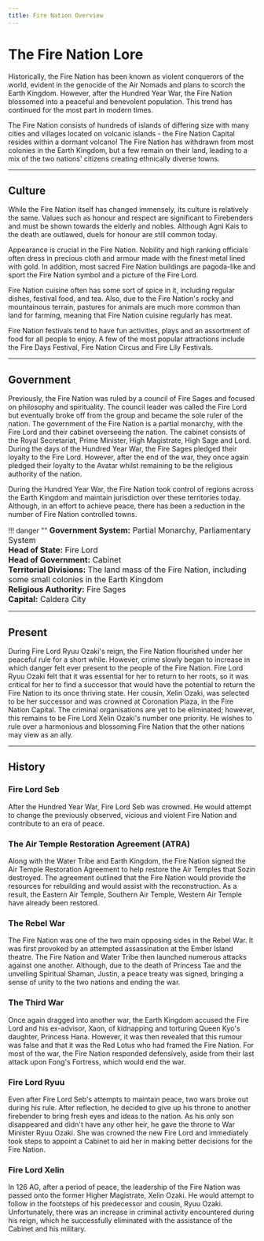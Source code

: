 ```yaml
---
title: Fire Nation Overview
---
```


# The Fire Nation Lore

Historically, the Fire Nation has been known as violent conquerors of the world, evident in the genocide of the Air Nomads and plans to scorch the Earth Kingdom. However, after the Hundred Year War, the Fire Nation blossomed into a peaceful and benevolent population. This trend has continued for the most part in modern times.

The Fire Nation consists of hundreds of islands of differing size with many cities and villages located on volcanic islands - the Fire Nation Capital resides within a dormant volcano! The Fire Nation has withdrawn from most colonies in the Earth Kingdom, but a few remain on their land, leading to a mix of the two nations' citizens creating ethnically diverse towns.
* * *

## Culture

While the Fire Nation itself has changed immensely, its culture is relatively the same. Values such as honour and respect are significant to Firebenders and must be shown towards the elderly and nobles. Although Agni Kais to the death are outlawed, duels for honour are still common today. 

Appearance is crucial in the Fire Nation. Nobility and high ranking officials often dress in precious cloth and armour made with the finest metal lined with gold. In addition, most sacred Fire Nation buildings are pagoda-like and sport the Fire Nation symbol and a picture of the Fire Lord.

Fire Nation cuisine often has some sort of spice in it, including regular dishes, festival food, and tea. Also, due to the Fire Nation's rocky and mountainous terrain, pastures for animals are much more common than land for farming, meaning that Fire Nation cuisine regularly has meat. 

Fire Nation festivals tend to have fun activities, plays and an assortment of food for all people to enjoy. A few of the most popular attractions include the Fire Days Festival, Fire Nation Circus and Fire Lily Festivals.
* * *

## Government

Previously, the Fire Nation was ruled by a council of Fire Sages and focused on philosophy and spirituality. The council leader was called the Fire Lord but eventually broke off from the group and became the sole ruler of the nation. The government of the Fire Nation is a partial monarchy, with the Fire Lord and their cabinet overseeing the nation. The cabinet consists of the Royal Secretariat, Prime Minister, High Magistrate, High Sage and Lord. During the days of the Hundred Year War, the Fire Sages pledged their loyalty to the Fire Lord. However, after the end of the war, they once again pledged their loyalty to the Avatar whilst remaining to be the religious authority of the nation. 

During the Hundred Year War, the Fire Nation took control of regions across the Earth Kingdom and maintain jurisdiction over these territories today. Although, in an effort to achieve peace, there has been a reduction in the number of Fire Nation controlled towns.

<!-- The 'danger' type below is only for aesthetic purposes, it makes the red border colour. -->
!!! danger "" 
    <font size=3>
    **Government System:** Partial Monarchy, Parliamentary System  
    **Head of State:** Fire Lord  
    **Head of Government:** Cabinet  
    **Territorial Divisions:** The land mass of the Fire Nation, including some small colonies in the Earth Kingdom  
    **Religious Authority:** Fire Sages  
    **Capital:** Caldera City
    </font>
* * *

## Present

During Fire Lord Ryuu Ozaki's reign, the Fire Nation flourished under her peaceful rule for a short while. However, crime slowly began to increase in which danger felt ever present to the people of the Fire Nation. Fire Lord Ryuu Ozaki felt that it was essential for her to return to her roots, so it was critical for her to find a successor that would have the potential to return the Fire Nation to its once thriving state. Her cousin, Xelin Ozaki, was selected to be her successor and was crowned at Coronation Plaza, in the Fire Nation Capital. The criminal organisations are yet to be eliminated; however, this remains to be Fire Lord Xelin Ozaki's number one priority. He wishes to rule over a harmonious and blossoming Fire Nation that the other nations may view as an ally.
* * *

## History

### Fire Lord Seb
After the Hundred Year War, Fire Lord Seb was crowned. He would attempt to change the previously observed, vicious and violent Fire Nation and contribute to an era of peace. 

### The Air Temple Restoration Agreement (ATRA)
Along with the Water Tribe and Earth Kingdom, the Fire Nation signed the Air Temple Restoration Agreement to help restore the Air Temples that Sozin destroyed. The agreement outlined that the Fire Nation would provide the resources for rebuilding and would assist with the reconstruction. As a result, the Eastern Air Temple, Southern Air Temple, Western Air Temple have already been restored.

### The Rebel War
The Fire Nation was one of the two main opposing sides in the Rebel War. It was first provoked by an attempted assassination at the Ember Island theatre. The Fire Nation and Water Tribe then launched numerous attacks against one another. Although, due to the death of Princess Tae and the unveiling Spiritual Shaman, Justin, a peace treaty was signed, bringing a sense of unity to the two nations and ending the war.

### The Third War
Once again dragged into another war, the Earth Kingdom accused the Fire Lord and his ex-advisor, Xaon, of kidnapping and torturing Queen Kyo's daughter, Princess Hana. However, it was then revealed that this rumour was false and that it was the Red Lotus who had framed the Fire Nation. For most of the war, the Fire Nation responded defensively, aside from their last attack upon Fong's Fortress, which would end the war. 

### Fire Lord Ryuu
Even after Fire Lord Seb's attempts to maintain peace, two wars broke out during his rule. After reflection, he decided to give up his throne to another firebender to bring fresh eyes and ideas to the nation. As his only son disappeared and didn't have any other heir, he gave the throne to War Minister Ryuu Ozaki. She was crowned the new Fire Lord and immediately took steps to appoint a Cabinet to aid her in making better decisions for the Fire Nation.


### Fire Lord Xelin
In 126 AG, after a period of peace, the leadership of the Fire Nation was passed onto the former Higher Magistrate, Xelin Ozaki. He would attempt to follow in the footsteps of his predecessor and cousin, Ryuu Ozaki. Unfortunately, there was an increase in criminal activity encountered during his reign, which he successfully eliminated with the assistance of the Cabinet and his military.
